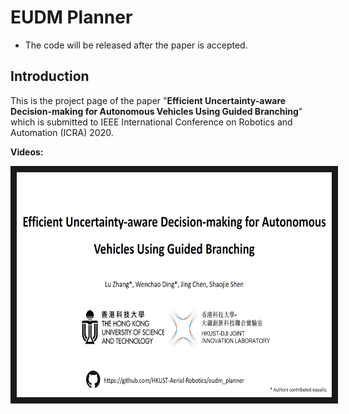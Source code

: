 # EUDM Planner

* The code will be released after the paper is accepted.

## Introduction

This is the project page of the paper "**Efficient Uncertainty-aware Decision-making for Autonomous Vehicles Using Guided Branching**" which is submitted to IEEE International Conference on Robotics and Automation (ICRA) 2020.


**Videos:**

<a href="https://youtu.be/yFNvQjheXCE" target="_blank"><img src="fig/video_cover.png" alt="video" width="640" height="360" border="10" /></a>
